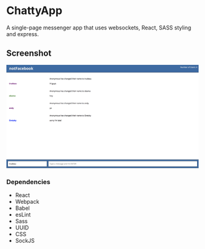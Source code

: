 ChattyApp
=====================

A single-page messenger app that uses websockets, React, SASS styling and express. 

## Screenshot

!["ChattyApp Homepage"](https://github.com/parmvirthind/ChattyApp/blob/master/build/screenshots/Screen%20Shot%202017-10-05%20at%203.13.21%20PM.png?raw=true)

### Dependencies

* React
* Webpack
* Babel
* esLint
* Sass
* UUID
* CSS
* SockJS
